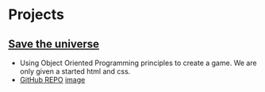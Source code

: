 # Projects

## [Save the universe](https://save-the-universe-wk5-mini-project.msoro.repl.co/)

- Using Object Oriented Programming principles to create a game. We are only given a started html and css.
- [GitHub REPO](https://github.com/m-soro/Save_The_Universe)
  [image](./Resources/images/mini-project.gif)
